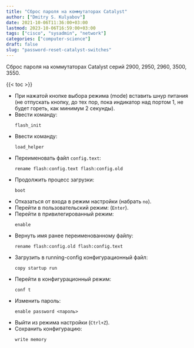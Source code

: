 ```yaml
---
title: "Сброс пароля на коммутаторах Catalyst"
author: ["Dmitry S. Kulyabov"]
date: 2021-10-06T11:36:00+03:00
lastmod: 2023-10-06T16:59:00+03:00
tags: ["cisco", "sysadmin", "network"]
categories: ["computer-science"]
draft: false
slug: "password-reset-catalyst-switches"
---
```


Сброс пароля на коммутаторах Catalyst серий 2900, 2950, 2960, 3500, 3550.

<!--more-->

{{< toc >}}

-   При нажатой кнопке выбора режима (mode) вставить шнур питания (не отпускать кнопку, до тех пор, пока индикатор над портом 1, не будет гореть, как минимум 2 секунды).
-   Ввести команду:
    ```shell
    flash_init
    ```
-   Ввести команду:
    ```shell
    load_helper
    ```
-   Переименовать файл `config.text`:
    ```shell
    rename flash:config.text flash:config.old
    ```
-   Продолжить процесс загрузки:
    ```shell
    boot
    ```
-   Отказаться от входа в режим настройки (набрать `no`).
-   Перейти в пользовательский режим: (`Enter`).
-   Перейти в привилегированный режим:
    ```shell
    enable
    ```
-   Вернуть имя ранее переименованному файлу:
    ```shell
    rename flash:config.old flash:config.text
    ```
-   Загрузить в running-config конфигурационный файл:
    ```shell
    copy startup run
    ```
-   Перейти в конфигурационный режим:
    ```shell
    conf t
    ```
-   Изменить пароль:
    ```shell
    enable password <пароль>
    ```
-   Выйти из режима настройки (`Ctrl+Z`).
-   Сохранить конфигурацию:
    ```shell
    write memory
    ```
